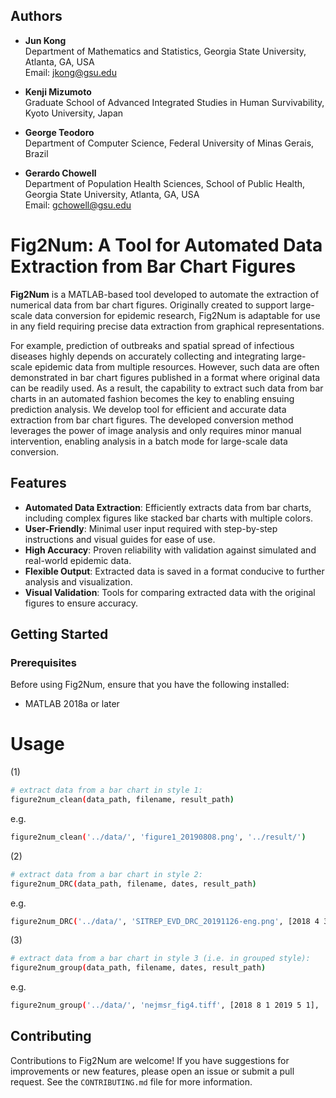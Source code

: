 ## Authors

- **Jun Kong**  
  Department of Mathematics and Statistics, Georgia State University, Atlanta, GA, USA  
  Email: jkong@gsu.edu

- **Kenji Mizumoto**  
  Graduate School of Advanced Integrated Studies in Human Survivability, Kyoto University, Japan  

- **George Teodoro**  
  Department of Computer Science, Federal University of Minas Gerais, Brazil
  
- **Gerardo Chowell**  
  Department of Population Health Sciences, School of Public Health, Georgia State University, Atlanta, GA, USA  
  Email: gchowell@gsu.edu

# Fig2Num: A Tool for Automated Data Extraction from Bar Chart Figures

**Fig2Num** is a MATLAB-based tool developed to automate the extraction of numerical data from bar chart figures. Originally created to support large-scale data conversion for epidemic research, Fig2Num is adaptable for use in any field requiring precise data extraction from graphical representations.

For example, prediction of outbreaks and spatial spread of infectious diseases highly depends on accurately collecting and integrating large-scale epidemic data from multiple resources. However, such data are often demonstrated in bar chart figures published in a format where original data can be readily used. As a result, the capability to extract such data from bar charts in an automated fashion becomes the key to enabling ensuing prediction analysis. We develop tool for efficient and accurate data extraction from bar chart figures. The developed conversion method leverages the power of image analysis and only requires minor manual intervention, enabling analysis in a batch mode for large-scale data conversion.

## Features

- **Automated Data Extraction**: Efficiently extracts data from bar charts, including complex figures like stacked bar charts with multiple colors.
- **User-Friendly**: Minimal user input required with step-by-step instructions and visual guides for ease of use.
- **High Accuracy**: Proven reliability with validation against simulated and real-world epidemic data.
- **Flexible Output**: Extracted data is saved in a format conducive to further analysis and visualization.
- **Visual Validation**: Tools for comparing extracted data with the original figures to ensure accuracy.

## Getting Started

### Prerequisites

Before using Fig2Num, ensure that you have the following installed:

- MATLAB 2018a or later


# Usage

(1)
```bash
# extract data from a bar chart in style 1:
figure2num_clean(data_path, filename, result_path)
```
e.g.
```bash
figure2num_clean('../data/', 'figure1_20190808.png', '../result/')
```

(2)
```bash
# extract data from a bar chart in style 2:
figure2num_DRC(data_path, filename, dates, result_path)
```
e.g.
```bash
figure2num_DRC('../data/', 'SITREP_EVD_DRC_20191126-eng.png', [2018 4 30 2019 11 18], '../result/')
```

(3)
```bash
# extract data from a bar chart in style 3 (i.e. in grouped style):
figure2num_group(data_path, filename, dates, result_path)
```
e.g.
```bash
figure2num_group('../data/', 'nejmsr_fig4.tiff', [2018 8 1 2019 5 1], '../result/')
```


## Contributing

Contributions to Fig2Num are welcome! If you have suggestions for improvements or new features, please open an issue or submit a pull request. See the `CONTRIBUTING.md` file for more information.

